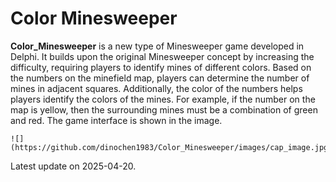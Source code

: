 # Color Minesweeper

**Color\_Minesweeper** is a new type of Minesweeper game developed in Delphi. It builds upon the original Minesweeper concept by increasing the difficulty, requiring players to identify mines of different colors. Based on the numbers on the minefield map, players can determine the number of mines in adjacent squares. Additionally, the color of the numbers helps players identify the colors of the mines. For example, if the number on the map is yellow, then the surrounding mines must be a combination of green and red. The game interface is shown in the image.

```
![](https://github.com/dinochen1983/Color_Minesweeper/images/cap_image.jpg)

```

Latest update on 2025-04-20.
